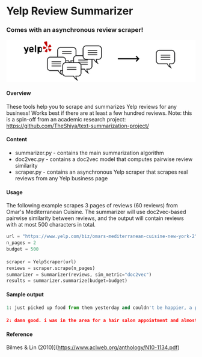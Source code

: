 # Yelp Review Summarizer
### Comes with an asynchronous review scraper!

<img src="banner.png" alt="art" width="630"/>




#### Overview

These tools help you to scrape and summarizes Yelp reviews for any business! Works best if there are at least a few hundred reviews. Note: this is a spin-off from an academic research project: https://github.com/TheShiya/text-summarization-project/

#### Content
* summarizer.py - contains the main summarization algorithm
* doc2vec.py - contains a doc2vec model that computes pairwise review similarity
* scraper.py - contains an asynchronous Yelp scraper that scrapes real reviews from any Yelp business page

#### Usage

The following example scrapes 3 pages of reviews (60 reviews) from Omar's Mediterranean Cuisine. The summarizer will use doc2vec-based pairwise similarity between reviews, and the output will contain reviews with at most 500 characters in total.

```Python
url = "https://www.yelp.com/biz/omars-mediterranean-cuisine-new-york-2"
n_pages = 2
budget = 500

scraper = YelpScraper(url)
reviews = scraper.scrape(n_pages)
summarizer = Summarizer(reviews, sim_metric="doc2vec")
results = summarizer.summarize(budget=budget)
```
#### Sample output
```Python
1: just picked up food from them yesterday and couldn't be happier, a platter comes with two sides and a salad. also added pita and baklava. food was fresh and delicious, they fried the falafel right there. one of the best mediterranean cuisine in new york!

2: damn good. i was in the area for a hair salon appointment and almost missed this. the food is amazing. great quality, ingredients, very filling and delicious. i highly recommend!!!

```

#### Reference
Bilmes & Lin (2010)](https://www.aclweb.org/anthology/N10-1134.pdf)
